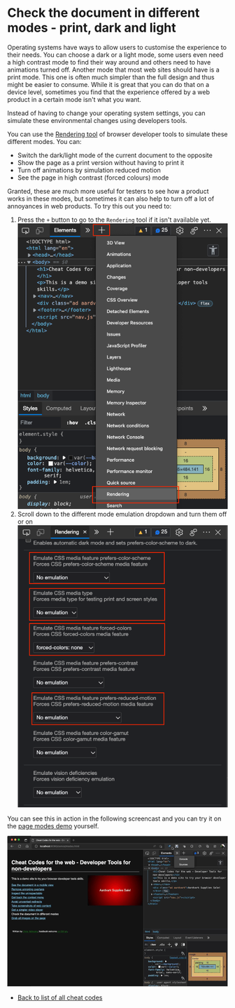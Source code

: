 # Check the document in different modes - print, dark and light

Operating systems have ways to allow users to customise the experience to their needs. You can choose a dark or a light mode, some users even need a high contrast mode to find their way around and others need to have animations turned off. Another mode that most web sites should have is a print mode. This one is often much simpler than the full design and thus might be easier to consume. While it is great that you can do that on a device level, sometimes you find that the experience offered by a web product in a certain mode isn't what you want.

Instead of having to change your operating system settings, you can simulate these environmental changes using developers tools.

You can use the [Rendering tool](https://docs.microsoft.com/microsoft-edge/devtools-guide-chromium/accessibility/preferred-color-scheme-simulation) of browser developer tools to simulate these different modes. You can:

- Switch the dark/light mode of the current document to the opposite
- Show the page as a print version without having to print it
- Turn off animations by simulation reduced motion
- See the page in high contrast (forced colours) mode

Granted, these are much more useful for testers to see how a product works in these modes, but sometimes it can also help to turn off a lot of annoyances in web products. To try this out you need to:

1. Press the `+` button to go to the `Rendering` tool if it isn't available yet.
   ![Turning on the Rendering tool](screencasts/rendering-tool.png)
1. Scroll down to the different mode emulation dropdown and turn them off or on
   ![Different mode switches in the Rendering tool](screencasts/modes-dropdowns.png)

You can see this in action in the following screencast and you can try it on the [page modes demo](demos/modes.html) yourself.

![Showing the current page in different modes](screencasts/modes.gif)

- [Back to list of all cheat codes](README.md)
